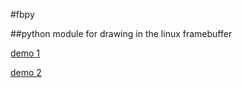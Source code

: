 #fbpy

##python module for drawing in the linux framebuffer

[demo 1](https://youtu.be/67yfT6_7Ysw)

[demo 2](https://youtu.be/QHU4BPrSi7c)
